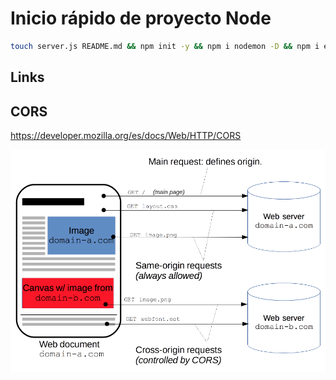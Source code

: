 # Inicio rápido de proyecto Node

```sh
touch server.js README.md && npm init -y && npm i nodemon -D && npm i express cors
```

## Links


## CORS

<https://developer.mozilla.org/es/docs/Web/HTTP/CORS>


![cors](_ref/image.png)